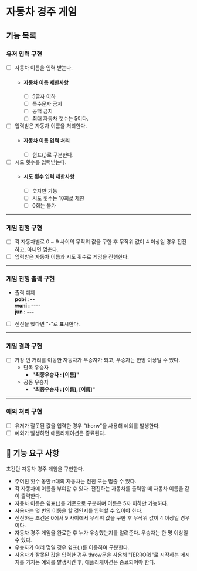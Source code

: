 # 자동차 경주 게임

## 기능 목록

### 유저 입력 구현

- [ ] 자동차 이름을 입력 받는다.
  - #### 자동차 이름 제한사항
    - [ ] 5글자 이하
    - [ ] 특수문자 금지
    - [ ] 공백 금지
    - [ ] 최대 자동차 갯수는 5이다.
- [ ] 입력받은 자동차 이름을 처리한다.
  - #### 자동차 이름 입력 처리
    - [ ] 쉽표(,)로 구분한다.
- [ ] 시도 횟수를 입력받는다.
  - #### 시도 횟수 입력 제한사항
    - [ ] 숫자만 가능
    - [ ] 시도 횟수는 10회로 제한
    - [ ] 0회는 불가

---

### 게임 진행 구현

- [ ] 각 자동차별로 0 ~ 9 사이의 무작위 값을 구한 후 무작위 값이 4 이상일 경우 전진하고, 아니면 멈춘다.
- [ ] 입력받은 자동차 이름과 시도 횟수로 게임을 진행한다.

---

### 게임 진행 출력 구현

- 출력 예제  
  **pobi : --  
   woni : ----  
   jun : ---**
- [ ] 전진을 했다면 "-"로 표시한다.

---

### 게임 결과 구현

- [ ] 가장 먼 거리를 이동한 자동차가 우승자가 되고, 우승자는 한명 이상일 수 있다.
  - 단독 우승자
    - **"최종우승자 : [이름]"**
  - 공동 우승자
    - **"최종우승자 : [이름], [이름]"**

---

### 예외 처리 구현

- [ ] 유저가 잘못된 값을 입력한 경우 "thorw"을 사용해 예외를 발생한다.
- [ ] 예외가 발생하면 애플리케이션은 종료된다.

## 🚀 기능 요구 사항

초간단 자동차 경주 게임을 구현한다.

- 주어진 횟수 동안 n대의 자동차는 전진 또는 멈출 수 있다.
- 각 자동차에 이름을 부여할 수 있다. 전진하는 자동차를 출력할 때 자동차 이름을 같이 출력한다.
- 자동차 이름은 쉼표(,)를 기준으로 구분하며 이름은 5자 이하만 가능하다.
- 사용자는 몇 번의 이동을 할 것인지를 입력할 수 있어야 한다.
- 전진하는 조건은 0에서 9 사이에서 무작위 값을 구한 후 무작위 값이 4 이상일 경우이다.
- 자동차 경주 게임을 완료한 후 누가 우승했는지를 알려준다. 우승자는 한 명 이상일 수 있다.
- 우승자가 여러 명일 경우 쉼표(,)를 이용하여 구분한다.
- 사용자가 잘못된 값을 입력한 경우 throw문을 사용해 "[ERROR]"로 시작하는 메시지를 가지는 예외를 발생시킨 후, 애플리케이션은 종료되어야 한다.
